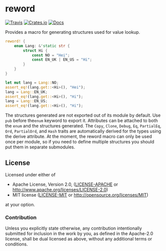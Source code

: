 # reword

[![Travis](https://travis-ci.org/evenorog/reword.svg?branch=master)](https://travis-ci.org/evenorog/reword)
[![Crates.io](https://img.shields.io/crates/v/reword.svg)](https://crates.io/crates/reword)
[![Docs](https://docs.rs/reword/badge.svg)](https://docs.rs/reword)

Provides a macro for generating structures used for value lookup.

```rust
reword! {
    enum Lang: &'static str {
        struct Hi {
            const NO = "Hei";
            const EN_UK | EN_US = "Hi";
        }
    }
}

let mut lang = Lang::NO;
assert_eq!(lang.get::<Hi>(), "Hei");
lang = Lang::EN_UK;
assert_eq!(lang.get::<Hi>(), "Hi");
lang = Lang::EN_US;
assert_eq!(lang.get::<Hi>(), "Hi");
```

The structures generated are not exported out of its module by default.
Use `pub` before the`enum` keyword to export it.
Attributes can be attached to both the `enum` and the structures generated.
The `Copy`, `Clone`, `Debug`, `Eq`, `PartialEq`, `Ord`, `PartialOrd`, and `Hash` traits are
automatically derived for the types using the derive attribute. At the moment, the reword macro
can only be used once per module, so if you need to define multiple structures you should
put them in separate submodules.

## License

Licensed under either of

 * Apache License, Version 2.0, ([LICENSE-APACHE](LICENSE-APACHE) or http://www.apache.org/licenses/LICENSE-2.0)
 * MIT license ([LICENSE-MIT](LICENSE-MIT) or http://opensource.org/licenses/MIT)

at your option.

### Contribution

Unless you explicitly state otherwise, any contribution intentionally submitted
for inclusion in the work by you, as defined in the Apache-2.0 license, shall be dual licensed as above, without any
additional terms or conditions.
